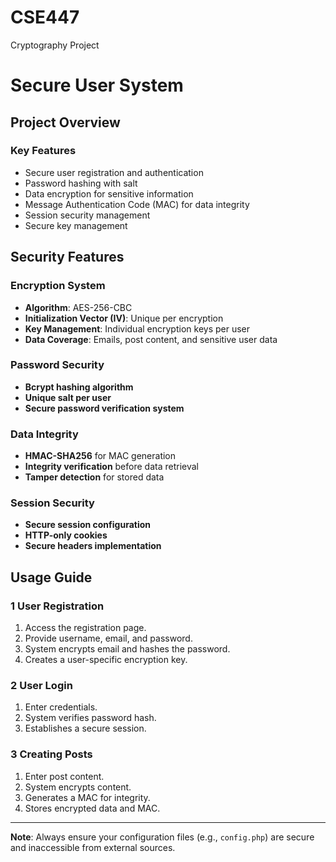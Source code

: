 # CSE447
 Cryptography Project
# Secure User System

## Project Overview


### Key Features
- Secure user registration and authentication
- Password hashing with salt
- Data encryption for sensitive information
- Message Authentication Code (MAC) for data integrity
- Session security management
- Secure key management

## Security Features

### Encryption System
- **Algorithm**: AES-256-CBC
- **Initialization Vector (IV)**: Unique per encryption
- **Key Management**: Individual encryption keys per user
- **Data Coverage**: Emails, post content, and sensitive user data

### Password Security
- **Bcrypt hashing algorithm**
- **Unique salt per user**
- **Secure password verification system**

### Data Integrity
- **HMAC-SHA256** for MAC generation
- **Integrity verification** before data retrieval
- **Tamper detection** for stored data

### Session Security
- **Secure session configuration**
- **HTTP-only cookies**
- **Secure headers implementation**

## Usage Guide

### 1 User Registration
1. Access the registration page.
2. Provide username, email, and password.
3. System encrypts email and hashes the password.
4. Creates a user-specific encryption key.

### 2 User Login
1. Enter credentials.
2. System verifies password hash.
3. Establishes a secure session.

### 3 Creating Posts
1. Enter post content.
2. System encrypts content.
3. Generates a MAC for integrity.
4. Stores encrypted data and MAC.

---

**Note**: Always ensure your configuration files (e.g., `config.php`) are secure and inaccessible from external sources.
